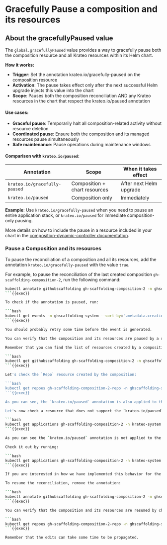 # Gracefully Pause a composition and its resources

## About the gracefullyPaused value

The `global.gracefullyPaused` value provides a way to gracefully pause both the composition resource and all Krateo resources within its Helm chart.

**How it works:**
- **Trigger**: Set the annotation krateo.io/gracefully-paused on the composition resource
- **Activation**: The pause takes effect only after the next successful Helm upgrade injects this value into the chart
- **Scope**: Pauses both the composition reconciliation AND any Krateo resources in the chart that respect the krateo.io/paused annotation

#### Use cases:
- **Graceful pause**: Temporarily halt all composition-related activity without resource deletion
- **Coordinated pause**: Ensure both the composition and its managed resources pause simultaneously
- **Safe maintenance**: Pause operations during maintenance windows

#### Comparison with `krateo.io/paused`:

| Annotation | Scope | When it takes effect |
|------------|-------|---------------------|
| `krateo.io/gracefully-paused` | Composition + chart resources | After next Helm upgrade |
| `krateo.io/paused` | Composition only | Immediately |

**Example**: Use `krateo.io/gracefully-paused` when you need to pause an entire application stack, or `krateo.io/paused` for immediate composition-only pausing.

More details on how to include the pause in a resource included in your chart in the [composition-dynamic-controller documentation](https://docs.krateo.io/key-concepts/kco/composition-dynamic-controller/#how-to-include-the-pause-in-a-resource-included-in-the-chart).

### Pause a Composition and its resources

To pause the reconciliation of a composition and all its resources, add the annotation `krateo.io/gracefully-paused` with the value `true`.

For example, to pause the reconciliation of the last created composition `gh-scaffolding-composition-2`, run the following command:

```bash
kubectl annotate githubscaffolding gh-scaffolding-composition-2 -n ghscaffolding-system "krateo.io/gracefully-paused=true"
```{{exec}}

To check if the annotation is paused, run:

```bash
kubectl get events -n ghscaffolding-system --sort-by='.metadata.creationTimestamp' | grep "gh-scaffolding-composition-2"
```{{exec}}

You should probably retry some time before the event is generated.

You can verify that the composition and its resources are paused by a resource installed by the composition, for example a `RepoConfiguration` resource:

Remember that you can find the list of resources created by a composition in the `status.managed` field of the composition:

```bash
kubectl get githubscaffolding gh-scaffolding-composition-2 -n ghscaffolding-system -o jsonpath='{.status.managed}' | jq
```{{exec}}

Let's check the `Repo` resource created by the composition:

```bash
kubectl get repoes gh-scaffolding-composition-2-repo -n ghscaffolding-system -o jsonpath='{.metadata.annotations}' | jq
```{{exec}}

As you can see, the `krateo.io/paused` annotation is also applied to the `Repo` resource created by the composition.

Let's now check a resource that does not support the `krateo.io/paused` annotation, for example the `Application` resource for ArgoCD:

```bash
kubectl get applications gh-scaffolding-composition-2 -n krateo-system -o jsonpath='{.metadata.annotations}' | jq
```{{exec}}

As you can see the `krateo.io/paused` annotation is not applied to the `Application` resource created by the composition, however the `spec.syncPolicy` field is set to `null`, effectively pausing the reconciliation of the application.

Check it out by running:

```bash
kubectl get applications gh-scaffolding-composition-2 -n krateo-system -o jsonpath='{.spec.syncPolicy}' | jq
```{{exec}}

If you are interested in how we have implemented this behavior for the `Application` resource, check the [github-scaffolding chart template](https://github.com/krateoplatformops-blueprints/github-scaffolding/blob/693bfc1e057c11f73305f92f39ff4da01ddca8e6/blueprint/templates/argo-application.yaml#L18)

To resume the reconciliation, remove the annotation:

```bash
kubectl annotate githubscaffolding gh-scaffolding-composition-2 -n ghscaffolding-system "krateo.io/gracefully-paused-"
```{{exec}}

You can verify that the composition and its resources are resumed by checking again the `RepoConfiguration` resource:

```bash
kubectl get repoes gh-scaffolding-composition-2-repo -n ghscaffolding-system -o jsonpath='{.metadata.annotations}' | jq
```{{exec}}

Remember that the edits can take some time to be propagated.




